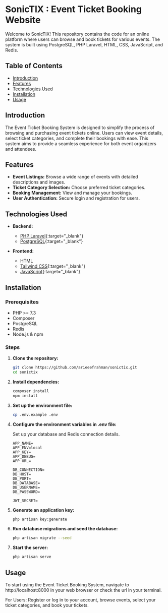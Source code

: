 # SonicTIX : Event Ticket Booking Website

Welcome to SonicTIX! This repository contains the code for an online platform where users can browse and book tickets for various events. The system is built using PostgreSQL, PHP Laravel, HTML, CSS, JavaScript, and Redis.

## Table of Contents
- [Introduction](#introduction)
- [Features](#features)
- [Technologies Used](#technologies-used)
- [Installation](#installation)
- [Usage](#usage)
## Introduction
The Event Ticket Booking System is designed to simplify the process of browsing and purchasing event tickets online. Users can view event details, select ticket categories, and complete their bookings with ease. This system aims to provide a seamless experience for both event organizers and attendees.

## Features

- **Event Listings:** Browse a wide range of events with detailed descriptions and images.
- **Ticket Category Selection:** Choose preferred ticket categories.
- **Booking Management:** View and manage your bookings.
- **User Authentication:** Secure login and registration for users.

## Technologies Used

- **Backend:**
  - [PHP Laravel](https://laravel.com/){:target="_blank"}
  - [PostgreSQL](https://www.postgresql.org/){:target="_blank"}

- **Frontend:**
  - HTML
  - [Tailwind CSS](https://tailwindcss.com/){:target="_blank"}
  - [JavaScript](https://www.javascript.com/){:target="_blank"}

## Installation
### Prerequisites

- PHP >= 7.3
- Composer
- PostgreSQL
- Redis
- Node.js & npm

### Steps

1. **Clone the repository:**
   ```bash
   git clone https://github.com/arieeefrahman/sonictix.git
   cd sonictix
   ````

2. **Install dependencies:**
    ```bash
    composer install
    npm install
    ````
3. **Set up the environment file:**
    ```bash
    cp .env.example .env
    ```

4. **Configure the environment variables in .env file:**

    Set up your database and Redis connection details.
    ```
    APP_NAME=
    APP_ENV=local
    APP_KEY=
    APP_DEBUG=
    APP_URL=

    DB_CONNECTION=
    DB_HOST=
    DB_PORT=
    DB_DATABASE=
    DB_USERNAME=
    DB_PASSWORD=

    JWT_SECRET=
    ```

5. **Generate an application key:**
    ```bash
    php artisan key:generate
    ```

6. **Run database migrations and seed the database:**
    ```bash
    php artisan migrate --seed
    ```
7. **Start the server:**
    ```bash
    php artisan serve
    ```

## Usage
To start using the Event Ticket Booking System, navigate to http://localhost:8000 in your web browser or check the url in your terminal.

For Users: Register or log in to your account, browse events, select your ticket categories, and book your tickets.